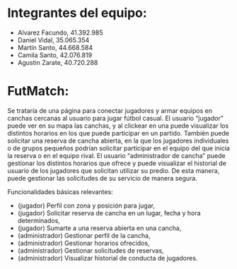 # Integrantes del equipo:

- Alvarez Facundo, 41.392.985
- Daniel Vidal, 35.065.354
- Martín Santo, 44.668.584
- Camila Santo, 42.076.819
- Agustin Zarate, 40.720.288

# FutMatch:

Se trataría de una página para conectar jugadores y armar equipos en canchas cercanas al usuario para jugar fútbol casual. El usuario “jugador” puede ver en su mapa las canchas, y al clickear en una puede visualizar los distintos horarios en los que puede participar en un partido. También puede solicitar una reserva de cancha abierta, en la que los jugadores individuales o de grupos pequeños podrían solicitar participar en el equipo del que inicia la reserva o en el equipo rival. El usuario “administrador de cancha” puede gestionar los distintos horarios que ofrece y puede visualizar el historial de usuario de los jugadores que solicitan utilizar su predio. De esta manera, puede gestionar las solicitudes de su servicio de manera segura. 

Funcionalidades básicas relevantes:

- (jugador) Perfil con zona y posición para jugar,
- (jugador) Solicitar reserva de cancha en un lugar, fecha y hora determinados,
- (jugador) Sumarte a una reserva abierta en una cancha,
- (administrador) Gestionar perfil de la cancha,
- (administrador) Gestionar horarios ofrecidos,
- (administrador) Gestionar solicitudes de reservas,
- (administrador) Visualizar historial de conducta de jugadores.
